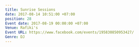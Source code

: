 ```yaml
---
title: Sunrise Sessions
date: 2017-08-14 10:51:00 +07:00
position: 28
Event date: 2017-08-19 00:00:00 +07:00
Venue: Rafiki's
Event URL: https://www.facebook.com/events/195830850953427/
Genre: DJ
---
```


